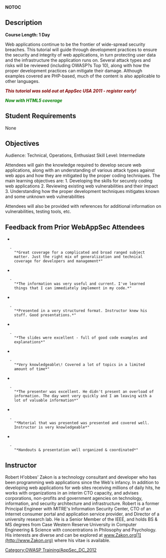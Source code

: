 __NOTOC__

## Description

**Course Length: 1 Day**

Web applications continue to be the frontier of wide-spread security
breaches. This tutorial will guide through development practices to
ensure the security and integrity of web applications, in turn
protecting user data and the infrastructure the application runs on.
Several attack types and risks will be reviewed (including OWASP?s Top
10), along with how the proper development practices can mitigate their
damage. Although examples covered are PHP-based, much of the content is
also applicable to other languages.

***<span style="color: #800000;">This tutorial was sold out at AppSec
USA 2011 - register early\!</span>***

***<span style="color: #008000;">Now with HTML5 coverage</span>***

## Student Requirements

None

## Objectives

Audience: Technical, Operations, Enthusiast
Skill Level: Intermediate

Attendees will gain the knowledge required to develop secure web
applications, along with an understanding of various attack types
against web apps and how they are mitigated by the proper coding
techniques. The main learning objectives are:
1\. Developing the skills for securely coding web applications
2\. Reviewing existing web vulnerabilities and their impact
3\. Understanding how the proper development techniques mitigates known
and some unknown web vulnerabilities

Attendees will also be provided with references for additional
information on vulnerabilities, testing tools, etc.

## Feedback from Prior WebAppSec Attendees

  -

      -
        "*Great coverage for a complicated and broad ranged subject
        matter. Just the right mix of generalization and technical
        coverage for developers and management*"

<!-- end list -->

  -

      -
        "*The information was very useful and current. I've learned
        things that I can immediately implement in my code.*"

<!-- end list -->

  -

      -
        "*Presented in a very structured format. Instructor knew his
        stuff. Good presentations.*"

<!-- end list -->

  -

      -
        "*The slides were excellent - full of good code examples and
        explanations*"

<!-- end list -->

  -

      -
        "*Very knowledgeable\! Covered a lot of topics in a limited
        amount of time*"

<!-- end list -->

  -

      -
        "*The presenter was excellent. He didn't present an overload of
        information. The day went very quickly and I am leaving with a
        lot of valuable information*"

<!-- end list -->

  -

      -
        "*Material that was presented was presented and covered well.
        Instructor is very knowledgeable*"

<!-- end list -->

  -

      -
        "*Handouts & presentation well organized & coordinated*"

## Instructor

Robert H'obbes' Zakon is a technology consultant and developer who has
been programming web applications since the Web's infancy. In addition
to developing web applications for web sites receiving millions of daily
hits, he works with organizations in an interim CTO capacity, and
advises corporations, non-profits and government agencies on technology,
information, and security architecture and infrastructure. Robert is a
former Principal Engineer with MITRE's Information Security Center, CTO
of an Internet consumer portal and application service provider, and
Director of a university research lab. He is a Senior Member of the
IEEE, and holds BS & MS degrees from Case Western Reserve University in
Computer Engineering & Science with concentrations in Philosophy and
Psychology. His interests are diverse and can be explored at
www.Zakon.org[1](http://www.Zakon.org) where his vitae is available.

[Category:OWASP
Training/AppSec_DC_2012](Category:OWASP_Training/AppSec_DC_2012 "wikilink")